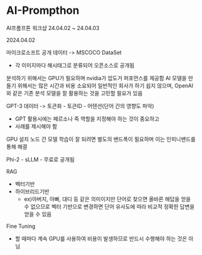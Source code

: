 # AI-Prompthon
AI프롬프톤 워크샵 24.04.02 ~ 24.04.03



2024.04.02

마이크로소프트 공개 데이터 -> MSCOCO DataSet
 - 각 이미지마다 해시태그로 분류되어 오픈소스로 공개됨

분석하기 위해서는 GPU가 필요하며 nvidia가 압도거 퍼포먼스를 제공함
AI 모델을 만들기 위해서는 많은 시간과 비용 소요되어 일반적인 회사가 하기 쉽지 않으며,
OpenAI와 같은 기존 분석 모델을 잘 활용하는 것을 고민할 필요가 있음

GPT-3
데이터 -> 토큰화 - 토큰ID - 어텐션(단어 간의 영향도 파악)

- GPT 활용시에는 페르소나 즉 역할을 지정해야 하는 것이 중요하고
- 사례를 제시해야 함

GPU 설치 노드 간 모델 학습이 잘 되려면 별도의 밴드폭이 필요하며 이는 인피니밴드를 통해 해결

Phi-2 - sLLM - 무료로 공개됨

RAG
- 벡터기반
- 하이브리드기반
  - ex)아버지, 아빠, 대디 등 같은 의미이지만 단어로 찾으면 올바른 해답을 얻을 수 없으므로 벡터 기반으로 변경하면
       단어 유사도에 따라 비교적 정확한 답변을 얻을 수 있음

Fine Tuning
 - 할 때마다 계속 GPU를 사용하여 비용이 발생하므로 반드시 수행해야 하는 것은 아님


